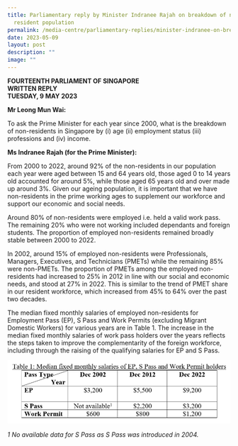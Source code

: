 ```yaml
---
title: Parliamentary reply by Minister Indranee Rajah on breakdown of non
  resident population
permalink: /media-centre/parliamentary-replies/minister-indranee-on-breakdown-of-non-resident-population/
date: 2023-05-09
layout: post
description: ""
image: ""
---
```

**FOURTEENTH PARLIAMENT OF SINGAPORE**  
**WRITTEN REPLY**   
**TUESDAY, 9 MAY 2023** 

**Mr Leong Mun Wai:**

To ask the Prime Minister for each year since 2000, what is the breakdown of non-residents in Singapore by (i) age (ii) employment status (iii) professions and (iv) income.

**Ms Indranee Rajah (for the Prime Minister):**

From 2000 to 2022, around 92% of the non-residents in our population each year were aged between 15 and 64 years old, those aged 0 to 14 years old accounted for around 5%, while those aged 65 years old and over made up around 3%. Given our ageing population, it is important that we have non-residents in the prime working ages to supplement our workforce and support our economic and social needs.

Around 80% of non-residents were employed i.e. held a valid work pass. The remaining 20% who were not working included dependants and foreign students. The proportion of employed non-residents remained broadly stable between 2000 to 2022.

In 2002, around 15% of employed non-residents were Professionals, Managers, Executives, and Technicians (PMETs) while the remaining 85% were non-PMETs. The proportion of PMETs among the employed non-residents had increased to 25% in 2012 in line with our social and economic needs, and stood at 27% in 2022. This is similar to the trend of PMET share in our resident workforce, which increased from 45% to 64% over the past two decades.

The median fixed monthly salaries of employed non-residents for Employment Pass (EP), S Pass and Work Permits (excluding Migrant Domestic Workers) for various years are in Table 1. The increase in the median fixed monthly salaries of work pass holders over the years reflects the steps taken to improve the complementarity of the foreign workforce, including through the raising of the qualifying salaries for EP and S Pass.

![](/images/pq2926%20table.png)

*1 No available data for S Pass as S Pass was introduced in 2004.*